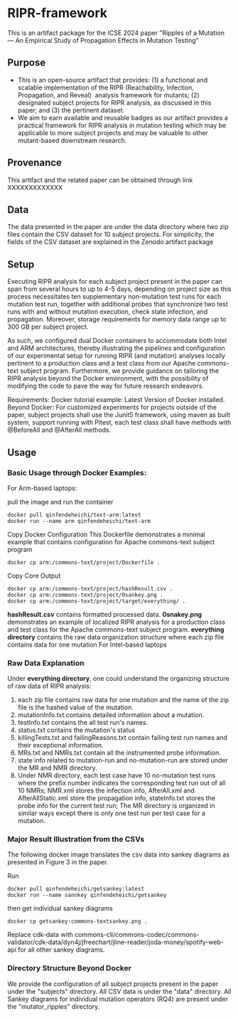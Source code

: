 # RIPR-framework
This is an artifact package for the ICSE 2024 paper "Ripples of a Mutation — An Empirical Study of Propagation Effects in Mutation Testing"

## Purpose
- This is an open-source artifact that provides: (1) a functional and scalable implementation of the RIPR (Reachability, Infection, Propagation, and Reveal)  analysis framework for mutants; (2) designated subject projects for RIPR analysis, as discussed in this paper; and (3) the pertinent dataset.
- We aim to earn available and reusable badges as our artifact provides a practical framework for RIPR analysis in mutation testing which may be applicable to more subject projects and may be valuable to other mutant-based downstream research. 

## Provenance 
This artifact and the related paper can be obtained through link XXXXXXXXXXXXX

## Data
The data presented in the paper are under the data directory where two zip files contain the CSV dataset for 10 subject projects. For simplicity, the fields of the CSV dataset are explained in the Zenodo artifact package

## Setup
Executing RIPR analysis for each subject project present in the paper can span from several hours to up to 4-5 days, depending on project size as this process necessitates ten supplementary non-mutation test runs for each mutation test run, together with additional probes that synchronize two test runs with and without mutation execution, check state infection, and propagation. Moreover, storage requirements for memory data range up to 300 GB per subject project.

As such, we configured dual Docker containers to accommodate both Intel and ARM architectures, thereby illustrating the pipelines and configuration of our experimental setup for running RIPR (and mutation) analyses locally pertinent to a production class and a test class from our Apache commons-text subject program. Furthermore, we provide guidance on tailoring the RIPR analysis beyond the Docker environment, with the possibility of modifying the code to pave the way for future research endeavors.

Requirements:
Docker tutorial example: Latest Version of Docker installed. 
Beyond Docker: For customized experiments for projects outside of the paper, subject projects shall use the Junit5 framework, using maven as built system, support running with Pitest, each test class shall have methods with @BeforeAll and @AfterAll methods. 

## Usage
### Basic Usage through Docker Examples:

For Arm-based laptops:

pull the image and run the container
``` 
docker pull qinfendeheichi/text-arm:latest
docker run --name arm qinfendeheichi/text-arm
```
Copy Docker Configuration
This Dockerfile demonstrates a minimal example that contains configuration for Apache commons-text subject program
```
docker cp arm:/commons-text/project/Dockerfile .
```

Copy Core Output
```
docker cp arm:/commons-text/project/hashResult.csv .
docker cp arm:/commons-text/project/0sankey.png .
docker cp arm:/commons-text/project/target/everything/ .
```

**hashResult.csv** contains formatted processed data. 
**0snakey.png** demonstrates an example of localized RIPR analysis for a production class and test class for the Apache commons-text subject program. 
**everything directory** contains the raw data organization structure where each zip file contains data for one mutation
For Intel-based laptops

### Raw Data Explanation


Under **everything directory**, one could understand the organizing structure of raw data of RIPR analysis: 
  1) each zip file contains raw data for one mutation and the name of the zip file is the hashed value of the mutation.
  2) mutationInfo.txt contains detailed information about a mutation.
  3) testInfo.txt contains the all test run's names.
  4) status.txt contains the mutation's status
  5) killingTests.txt and failingReasons.txt contain failing test run names and their exceptional information.
  6) MRs.txt and NMRs.txt contain all the instrumented probe information.
  7) state info related to mutation-run and no-mutation-run are stored under the MR and NMR directory.
  8) Under NMR directory, each test case have 10 no-mutation test runs where the prefix number indicates the corresponding test run out of all 10 NMRs; NMR.xml stores the infection info, AfterAll.xml and AfterAllStatic.xml store the propagation info, stateInfo.txt stores the probe info for the current test run; The MR directory is organized in similar ways except there is only one test run per test case for a mutation.



### Major Result Illustration from the CSVs

The following docker image translates the csv data into sankey diagrams as presented in Figure 3 in the paper.

Run
``` 
docker pull qinfendeheichi/getsankey:latest
docker run --name sannkey qinfendeheichi/getsankey
```

then get individual sankey diagrams 
```
docker cp getsankey:commons-textsankey.png . 
```
Replace cdk-data with commons-cli/commons-codec/commons-validator/cdk-data/dyn4j/jfreechart/jline-reader/joda-money/spotify-web-api for all other sankey diagrams.

### Directory Structure Beyond Docker
We provide the configuration of all subject projects present in the paper under the "subjects" directory. All CSV data is under the "data" directory. All Sankey diagrams for individual mutation operators (RQ4) are present under the "mutator_ripples" directory.


